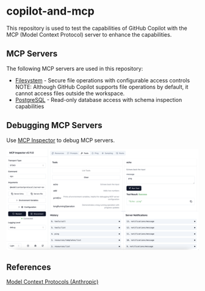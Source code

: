 # copilot-and-mcp

This repository is used to test the capabilities of GitHub Copilot with the MCP (Model Context Protocol) server to enhance the capabilities.

## MCP Servers
The following MCP servers are used in this repository:
- [Filesystem](https://github.com/modelcontextprotocol/servers/tree/main/src/filesystem) - Secure file operations with configurable access controls  
NOTE: Although GitHub Copilot supports file operations by default, it cannot access files outside the workspace.
- [PostgreSQL](https://github.com/modelcontextprotocol/servers-archived/tree/main/src/postgres) - Read-only database access with schema inspection capabilities


## Debugging MCP Servers
Use [MCP Inspector](https://github.com/modelcontextprotocol/inspector) to debug MCP servers.

![alt text](images/mcp-inspector-screenshot.png)

## References
[Model Context Protocols (Anthropic)](https://modelcontextprotocol.io/examples)